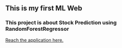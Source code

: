 ## This is my first ML Web

### This project is about Stock Prediction using RandomForestRegressor

[Reach the application here.](https://grassnhi-ai-ml-dl-appwebmain-lyxvmi.streamlit.app/)